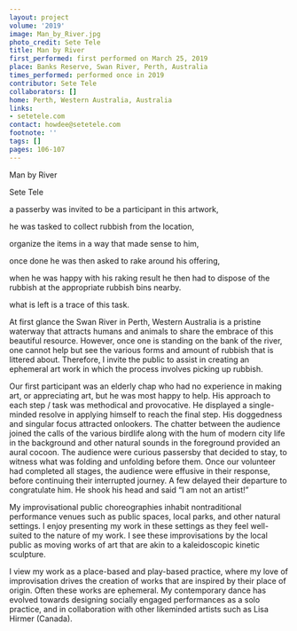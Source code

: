 ```yaml
---
layout: project
volume: '2019'
image: Man_by_River.jpg
photo_credit: Sete Tele
title: Man by River
first_performed: first performed on March 25, 2019
place: Banks Reserve, Swan River, Perth, Australia
times_performed: performed once in 2019
contributor: Sete Tele
collaborators: []
home: Perth, Western Australia, Australia
links:
- setetele.com
contact: howdee@setetele.com
footnote: ''
tags: []
pages: 106-107
---
```



Man by River

Sete Tele

a passerby was invited to be a participant in this artwork,

he was tasked to collect rubbish from the location,

organize the items in a way that made sense to him,

once done he was then asked to rake around his offering,

when he was happy with his raking result he then had to dispose of the rubbish at the appropriate rubbish bins nearby.

what is left is a trace of this task.

At first glance the Swan River in Perth, Western Australia is a pristine waterway that attracts humans and animals to share the embrace of this beautiful resource. However, once one is standing on the bank of the river, one cannot help but see the various forms and amount of rubbish that is littered about. Therefore, I invite the public to assist in creating an ephemeral art work in which the process involves picking up rubbish.

Our first participant was an elderly chap who had no experience in making art, or appreciating art, but he was most happy to help. His approach to each step / task was methodical and provocative. He displayed a single-minded resolve in applying himself to reach the final step. His doggedness and singular focus attracted onlookers. The chatter between the audience joined the calls of the various birdlife along with the hum of modern city life in the background and other natural sounds in the foreground provided an aural cocoon. The audience were curious passersby that decided to stay, to witness what was folding and unfolding before them. Once our volunteer had completed all stages, the audience were effusive in their response, before continuing their interrupted journey. A few delayed their departure to congratulate him. He shook his head and said “I am not an artist!”

My improvisational public choreographies inhabit nontraditional performance venues such as public spaces, local parks, and other natural settings. I enjoy presenting my work in these settings as they feel well-suited to the nature of my work. I see these improvisations by the local public as moving works of art that are akin to a kaleidoscopic kinetic sculpture.

I view my work as a place-based and play-based practice, where my love of improvisation drives the creation of works that are inspired by their place of origin. Often these works are ephemeral. My contemporary dance has evolved towards designing socially engaged performances as a solo practice, and     in collaboration with other likeminded artists such as Lisa Hirmer (Canada).
